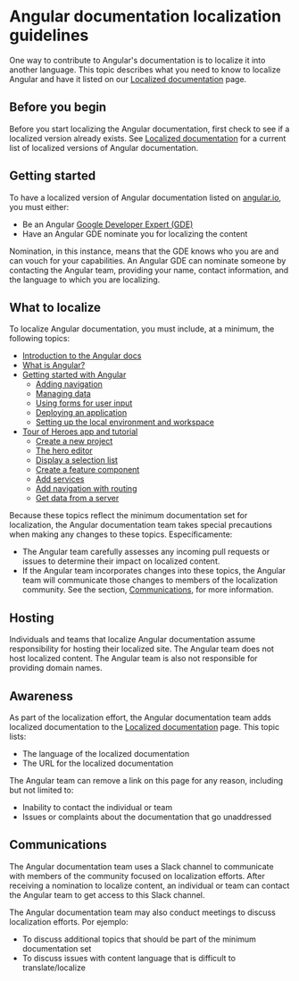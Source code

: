# Angular documentation localization guidelines

One way to contribute to Angular's documentation is to localize it into another language. This topic describes what you need to know to localize Angular and have it listed on our [Localized documentation](guide/localized-documentation) page.

## Before you begin

Before you start localizing the Angular documentation, first check to see if a localized version already exists. See [Localized documentation](guide/localized-documentation) for a current list of localized versions of Angular documentation.

## Getting started

To have a localized version of Angular documentation listed on [angular.io](https://angular.io), you must either:

* Be an Angular [Google Developer Expert (GDE)](https://developers.google.com/community/experts)
* Have an Angular GDE nominate you for localizing the content

Nomination, in this instance, means that the GDE knows who you are and can vouch for your capabilities. An Angular GDE can nominate someone by contacting the Angular team, providing your name, contact information, and the language to which you are localizing.

## What to localize

To localize Angular documentation, you must include, at a minimum, the following topics:

* [Introduction to the Angular docs](docs)
* [What is Angular?](guide/what-is-angular)
* [Getting started with Angular](start)
  * [Adding navigation](start/start-routing)
  * [Managing data](start/start-data)
  * [Using forms for user input](start/start-forms)
  * [Deploying an application](start/start-deployment)
  * [Setting up the local environment and workspace](guide/setup-local)
* [Tour of Heroes app and tutorial](tutorial)
  * [Create a new project](tutorial/toh-pt0)
  * [The hero editor](tutorial/toh-pt1)
  * [Display a selection list](tutorial/toh-pt2)   
  * [Create a feature component](tutorial/toh-pt3)
  * [Add services](tutorial/toh-pt4)
  * [Add navigation with routing](tutorial/toh-pt5)
  * [Get data from a server](tutorial/toh-pt6)

Because these topics reflect the minimum documentation set for localization, the Angular documentation team takes special precautions when making any changes to these topics. Específicamente:

* The Angular team carefully assesses any incoming pull requests or issues to determine their impact on localized content.
* If the Angular team incorporates changes into these topics, the Angular team will communicate those changes to members of the localization community. See the section, [Communications](#communications), for more information.

## Hosting

Individuals and teams that localize Angular documentation assume responsibility for hosting their localized site. The Angular team does not host localized content. The Angular team is also not responsible for providing domain names.

## Awareness

As part of the localization effort, the Angular documentation team adds localized documentation to the [Localized documentation](guide/localized-documentation) page. This topic lists:

* The language of the localized documentation
* The URL for the localized documentation

The Angular team can remove a link on this page for any reason, including but not limited to:

* Inability to contact the individual or team
* Issues or complaints about the documentation that go unaddressed

## Communications

The Angular documentation team uses a Slack channel to communicate with members of the community focused on localization efforts. After receiving a nomination to localize content, an individual or team can contact the Angular team to get access to this Slack channel.

The Angular documentation team may also conduct meetings to discuss localization efforts. Por ejemplo:

* To discuss additional topics that should be part of the minimum documentation set
* To discuss issues with content language that is difficult to translate/localize
